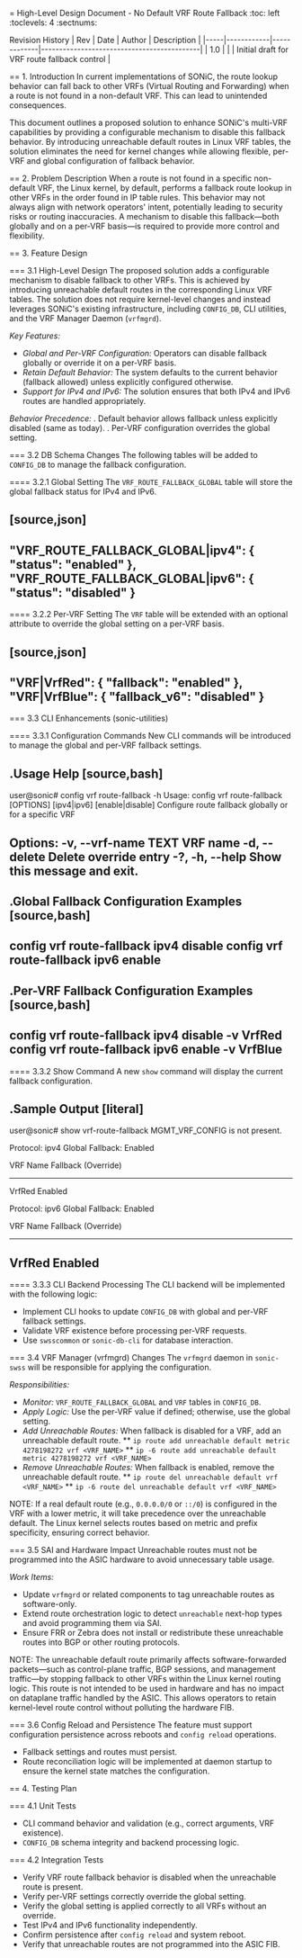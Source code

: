 = High-Level Design Document - No Default VRF Route Fallback
:toc: left
:toclevels: 4
:sectnums:

Revision History
| Rev | Date       | Author      | Description                                |
|-----|------------|-------------|--------------------------------------------|
| 1.0 | <Date>     | <Your Name> | Initial draft for VRF route fallback control |

== 1. Introduction
In current implementations of SONiC, the route lookup behavior can fall back to other VRFs (Virtual Routing and Forwarding) when a route is not found in a non-default VRF. This can lead to unintended consequences.

This document outlines a proposed solution to enhance SONiC's multi-VRF capabilities by providing a configurable mechanism to disable this fallback behavior. By introducing unreachable default routes in Linux VRF tables, the solution eliminates the need for kernel changes while allowing flexible, per-VRF and global configuration of fallback behavior.

== 2. Problem Description
When a route is not found in a specific non-default VRF, the Linux kernel, by default, performs a fallback route lookup in other VRFs in the order found in IP table rules. This behavior may not always align with network operators' intent, potentially leading to security risks or routing inaccuracies. A mechanism to disable this fallback—both globally and on a per-VRF basis—is required to provide more control and flexibility.

== 3. Feature Design

=== 3.1 High-Level Design
The proposed solution adds a configurable mechanism to disable fallback to other VRFs. This is achieved by introducing unreachable default routes in the corresponding Linux VRF tables. The solution does not require kernel-level changes and instead leverages SONiC's existing infrastructure, including `CONFIG_DB`, CLI utilities, and the VRF Manager Daemon (`vrfmgrd`).

*Key Features:*
* *Global and Per-VRF Configuration:* Operators can disable fallback globally or override it on a per-VRF basis.
* *Retain Default Behavior:* The system defaults to the current behavior (fallback allowed) unless explicitly configured otherwise.
* *Support for IPv4 and IPv6:* The solution ensures that both IPv4 and IPv6 routes are handled appropriately.

*Behavior Precedence:*
. Default behavior allows fallback unless explicitly disabled (same as today).
. Per-VRF configuration overrides the global setting.

=== 3.2 DB Schema Changes
The following tables will be added to `CONFIG_DB` to manage the fallback configuration.

==== 3.2.1 Global Setting
The `VRF_ROUTE_FALLBACK_GLOBAL` table will store the global fallback status for IPv4 and IPv6.

[source,json]
----
"VRF_ROUTE_FALLBACK_GLOBAL|ipv4": {
    "status": "enabled"
},
"VRF_ROUTE_FALLBACK_GLOBAL|ipv6": {
    "status": "disabled"
}
----

==== 3.2.2 Per-VRF Setting
The `VRF` table will be extended with an optional attribute to override the global setting on a per-VRF basis.

[source,json]
----
"VRF|VrfRed": {
    "fallback": "enabled"
},
"VRF|VrfBlue": {
    "fallback_v6": "disabled"
}
----

=== 3.3 CLI Enhancements (sonic-utilities)

==== 3.3.1 Configuration Commands
New CLI commands will be introduced to manage the global and per-VRF fallback settings.

.Usage Help
[source,bash]
----
user@sonic# config vrf route-fallback -h
Usage: config vrf route-fallback [OPTIONS] [ipv4|ipv6] [enable|disable]
  Configure route fallback globally or for a specific VRF

Options:
  -v, --vrf-name TEXT  VRF name
  -d, --delete         Delete override entry
  -?, -h, --help       Show this message and exit.
----

.Global Fallback Configuration Examples
[source,bash]
----
config vrf route-fallback ipv4 disable
config vrf route-fallback ipv6 enable
----

.Per-VRF Fallback Configuration Examples
[source,bash]
----
config vrf route-fallback ipv4 disable -v VrfRed
config vrf route-fallback ipv6 enable -v VrfBlue
----

==== 3.3.2 Show Command
A new `show` command will display the current fallback configuration.

.Sample Output
[literal]
----
user@sonic# show vrf-route-fallback
MGMT_VRF_CONFIG is not present.

Protocol: ipv4
Global Fallback: Enabled

VRF Name    Fallback (Override)
----------  ---------------------
VrfRed      Enabled

Protocol: ipv6
Global Fallback: Enabled

VRF Name    Fallback (Override)
----------  ---------------------
VrfRed      Enabled
----

==== 3.3.3 CLI Backend Processing
The CLI backend will be implemented with the following logic:
*   Implement CLI hooks to update `CONFIG_DB` with global and per-VRF fallback settings.
*   Validate VRF existence before processing per-VRF requests.
*   Use `swsscommon` or `sonic-db-cli` for database interaction.

=== 3.4 VRF Manager (vrfmgrd) Changes
The `vrfmgrd` daemon in `sonic-swss` will be responsible for applying the configuration.

*Responsibilities:*
* *Monitor:* `VRF_ROUTE_FALLBACK_GLOBAL` and `VRF` tables in `CONFIG_DB`.
* *Apply Logic:* Use the per-VRF value if defined; otherwise, use the global setting.
* *Add Unreachable Routes:* When fallback is disabled for a VRF, add an unreachable default route.
** `ip route add unreachable default metric 4278198272 vrf <VRF_NAME>`
** `ip -6 route add unreachable default metric 4278198272 vrf <VRF_NAME>`
* *Remove Unreachable Routes:* When fallback is enabled, remove the unreachable default route.
** `ip route del unreachable default vrf <VRF_NAME>`
** `ip -6 route del unreachable default vrf <VRF_NAME>`

NOTE: If a real default route (e.g., `0.0.0.0/0` or `::/0`) is configured in the VRF with a lower metric, it will take precedence over the unreachable default. The Linux kernel selects routes based on metric and prefix specificity, ensuring correct behavior.

=== 3.5 SAI and Hardware Impact
Unreachable routes must not be programmed into the ASIC hardware to avoid unnecessary table usage.

*Work Items:*
*   Update `vrfmgrd` or related components to tag unreachable routes as software-only.
*   Extend route orchestration logic to detect `unreachable` next-hop types and avoid programming them via SAI.
*   Ensure FRR or Zebra does not install or redistribute these unreachable routes into BGP or other routing protocols.

NOTE: The unreachable default route primarily affects software-forwarded packets—such as control-plane traffic, BGP sessions, and management traffic—by stopping fallback to other VRFs within the Linux kernel routing logic. This route is not intended to be used in hardware and has no impact on dataplane traffic handled by the ASIC. This allows operators to retain kernel-level route control without polluting the hardware FIB.

=== 3.6 Config Reload and Persistence
The feature must support configuration persistence across reboots and `config reload` operations.
*   Fallback settings and routes must persist.
*   Route reconciliation logic will be implemented at daemon startup to ensure the kernel state matches the configuration.

== 4. Testing Plan

=== 4.1 Unit Tests
*   CLI command behavior and validation (e.g., correct arguments, VRF existence).
*   `CONFIG_DB` schema integrity and backend processing logic.

=== 4.2 Integration Tests
*   Verify VRF route fallback behavior is disabled when the unreachable route is present.
*   Verify per-VRF settings correctly override the global setting.
*   Verify the global setting is applied correctly to all VRFs without an override.
*   Test IPv4 and IPv6 functionality independently.
*   Confirm persistence after `config reload` and system reboot.
*   Verify that unreachable routes are not programmed into the ASIC FIB.